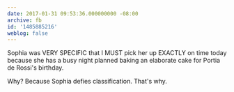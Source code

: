 ```yaml
---
date: 2017-01-31 09:53:36.000000000 -08:00
archive: fb
id: '1485885216'
weblog: false
---
```


Sophia was VERY SPECIFIC that I MUST pick her up EXACTLY on time today because she has a busy night planned baking an elaborate cake for Portia de Rossi's birthday.

Why? Because Sophia defies classification. That's why.
